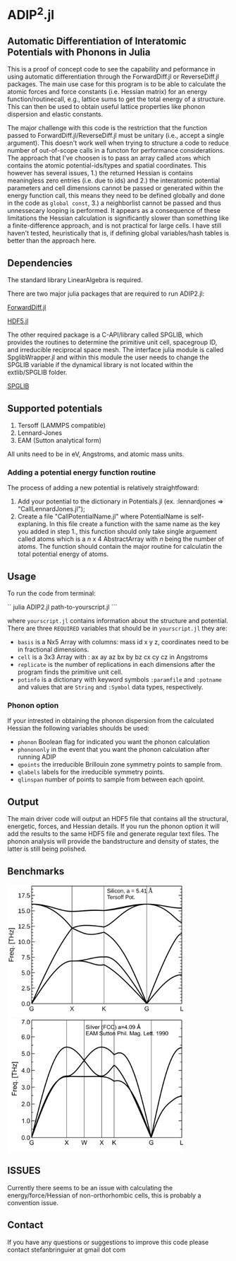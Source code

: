 # ADIP<sup>2</sup>.jl
## Automatic Differentiation of Interatomic Potentials with Phonons in Julia

This is a proof of concept code to see the capability and peformance in using automatic differentiation through the ForwardDiff.jl or ReverseDiff.jl packages. The main use case for this program is to be able to calculate the atomic forces and force constants (i.e. Hessian matrix) for an energy function/routinecall, e.g., lattice sums to get the total energy of a structure. This can then be used to obtain useful lattice properties like phonon dispersion and elastic constants.

The major challenge with this code is the restriction that the function passed to ForwardDiff.jl/ReverseDiff.jl must be unitary (i.e., accept a single argument). This doesn't work well when trying to structure a code to reduce number of out-of-scope calls in a functon for performance considerations. The approach that I've choosen is to pass an array called ``atoms`` which contains the atomic potential-ids/types and spatial coordinates. This however has several issues, 1.) the returned Hessian is contains meaningless zero entries (i.e. due to ids) and 2.) the interatomic potential parameters and cell dimensions cannot be passed or generated within the energy function call, this means they need to be defined globally and done in the code as `` global const ``, 3.) a neighborlist cannot be passed and thus unnessecary looping is performed. It appears as a consequence of these limitations the Hessian calculation is significantly slower than something like a finite-difference approach, and is not practical for large cells. I have still haven't tested, heuristically that is, if defining global variables/hash tables is better than the approach here.

## Dependencies
The standard library LinearAlgebra is required.

There are two major julia packages that are required to run ADIP2.jl:

[ForwardDiff.jl](https://github.com/JuliaDiff/ForwardDiff.jl)

[HDF5.jl](https://github.com/JuliaIO/HDF5.jl)

The other required package is a C-API/library called SPGLIB, which provides the routines to determine the primitive unit cell, spacegroup ID, and irreducible reciprocal space mesh. The interface julia module is called SpglibWrapper.jl and within this module
the user needs to change the SPGLIB variable if the dynamical library is not located within the extlib/SPGLIB folder.

[SPGLIB](https://atztogo.github.io/spglib/)

## Supported potentials

1. Tersoff (LAMMPS compatible)
2. Lennard-Jones
3. EAM (Sutton analytical form)

All units need to be in eV, Angstroms, and atomic mass units.

### Adding a potential energy function routine

The process of adding a new potential is relatively straightfoward:

1. Add your potential to the dictionary in Potentials.jl (ex. :lennardjones => "CallLennardJones.jl");
2. Create a file "CallPotentialName.jl" where PotentialName is self-explaning. In this file create a function with the same name as the key you added in step 1., this function should only take single arguement called atoms which is a *n* x 4 AbstractArray  with *n* being the number of atoms. The function should contain the major routine for calculatin the total potential energy of atoms.

## Usage

To run the code from terminal:

`` julia ADIP2.jl path-to-yourscript.jl ```

where `` yourscript.jl `` contains information about the structure and potential. There are three ``REQUIRED`` variables that should be in `` yourscript.jl `` they are:

* ``basis`` is a Nx5 Array with columns: mass id x y z, coordinates need to be in fractional dimensions.
* ``cell`` is a 3x3 Array with : ax ay az 
                                 bx by bz 
				 cx cy cz in Angstroms
* ``replicate`` is the number of replications in each dimensions after the program finds the primitive unit cell.				 
* ``potinfo`` is a dictionary with keyword symbols `` :paramfile `` and ``:potname`` and values that are `` String `` and `` :Symbol `` data types, respectively.

### Phonon option
If your intrested in obtaining the phonon dispersion from the calculated Hessian the following variables shoulds be used:

* ``phonon`` Boolean flag for indicated you want the phonon calculation
* ``phonononly`` in the event that you want the phonon calculation after running ADIP
* ``qpoints`` the irreducible Brillouin zone symmetry points to sample from.
* ``qlabels`` labels for the irreducible symmetry points.
* ``qlinspan`` number of points to sample from between each qpoint.


## Output

The main driver code will output an HDF5 file that contains all the structural, energetic, forces, and Hessian details. If you run the phonon option it will add the results to the same HDF5 file and generate regular text files. The phonon analysis will provide the bandstructure and density of states, the latter is still being polished.

## Benchmarks

<img src="benchmarks/Silicon/Si_5.43A_3x3x3_Phonon.png" alt="Silicon" width="400"/>
<img src="benchmarks/Silver/Ag_4.08A_3x3x3_Phonon.png" alt="Silver" width="400"/>

## ISSUES

Currently there seems to be an issue with calculating the energy/force/Hessian of non-orthorhombic cells, this is probably a convention issue.

## Contact

If you have any questions or suggestions to improve this code please contact stefanbringuier at gmail dot com
